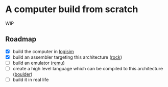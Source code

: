 # A computer build from scratch

WIP

## Roadmap

- [x] build the computer in [logisim]
- [x] build an assembler targeting this architecture ([rock])
- [ ] build an emulator ([remu])
- [ ] create a high level language which can be compiled to this architecture ([boulder])
- [ ] build it in real life

[logisim]: http://www.cburch.com/logisim
[rock]: ./rock/README.md
[remu]: ./remu/README.md
[boulder]: ./boulder/README.md
